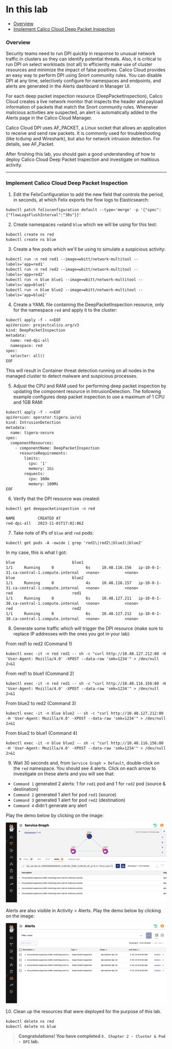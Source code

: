 # In this lab

* [Overview](https://github.com/tigera-cs/Kubernetes-and-Container-Security-Instructor-Led-Workshop/blob/main/5.%20Chapter%202%20-%20Cluster%20&%20Pod%20-%20DPI/dpi.md#overview)
* [Implement Calico Cloud Deep Packet Inspection](https://github.com/tigera-cs/Kubernetes-and-Container-Security-Instructor-Led-Workshop/blob/main/5.%20Chapter%202%20-%20Cluster%20&%20Pod%20-%20DPI/dpi.md#implement-calico-cloud-deep-packet-inspection)



### Overview

Security teams need to run DPI quickly in response to unusual network traffic in clusters so they can identify potential threats. Also, it is critical to run DPI on select workloads (not all) to efficiently make use of cluster resources and minimize the impact of false positives. Calico Cloud provides an easy way to perform DPI using Snort community rules. You can disable DPI at any time, selectively configure for namespaces and endpoints, and alerts are generated in the Alerts dashboard in Manager UI.

For each deep packet inspection resource (DeepPacketInspection), Calico Cloud creates a live network monitor that inspects the header and payload information of packets that match the Snort community rules. Whenever malicious activities are suspected, an alert is automatically added to the Alerts page in the Calico Cloud Manager.

Calico Cloud DPI uses AF_PACKET, a Linux socket that allows an application to receive and send raw packets. It is commonly used for troubleshooting (like tcdump and Wireshark), but also for network intrusion detection. For details, see AF_Packet.

After finshing this lab, you should gain a good understanding of how to deploy Calico Cloud Deep Packet Inspection and investigate on malitious activity.

______________________________________________________________________________________________________________________________________________________________________

### Implement Calico Cloud Deep Packet Inspection

1. Edit the FelixConfiguration to add the new field that controls the period, in seconds, at which Felix exports the flow logs to Elasticsearch:
 
```
kubectl patch felixconfiguration default --type='merge' -p '{"spec":{"flowLogsFlushInterval":"30s"}}'
```

2. Create namespaces `red`and `blue` which we will be using for this test:

```
kubectl create ns red
kubectl create ns blue
```

3. Create a few pods which we'll be using to simulate a suspicious activity:

```
kubectl run -n red red1 --image=wbitt/network-multitool --labels='app=red1'
kubectl run -n red red2 --image=wbitt/network-multitool --labels='app=red2'
kubectl run -n blue blue1 --image=wbitt/network-multitool --labels='app=blue1'
kubectl run -n blue blue2 --image=wbitt/network-multitool --labels='app=blue2'
```

4. Create a YAML file containing the DeepPacketInspection resource, only for the namespace `red` and apply it to the cluster:

```
kubectl apply -f - <<EOF
apiVersion: projectcalico.org/v3
kind: DeepPacketInspection
metadata:
  name: red-dpi-all
  namespace: red
spec:
  selector: all()
EOF
```

This will result in Container threat detection running on all nodes in the managed cluster to detect malware and suspicious processes.

5. Adjust the CPU and RAM used for performing deep packet inspection by updating the component resource in IntrusionDetection. The following example configures deep packet inspection to use a maximum of 1 CPU and 1GB RAM:

```
kubectl apply -f - <<EOF
apiVersion: operator.tigera.io/v1
kind: IntrusionDetection
metadata:
  name: tigera-secure
spec:
  componentResources:
    - componentName: DeepPacketInspection
      resourceRequirements:
        limits:
          cpu: '1'
          memory: 1Gi
        requests:
          cpu: 100m
          memory: 100Mi
EOF
```

6. Verify that the DPI resource was created:

```
kubectl get deeppacketinspection -n red
```

```
NAME          CREATED AT
red-dpi-all   2023-11-01T17:02:06Z
```

7. Take note of IPs of `blue` and `red` pods:

```
kubectl get pods -A -owide | grep 'red1\|red2\|blue1\|blue2'
```
In my case, this is what I got:

```
blue                         blue1                                                                1/1     Running     0              6s     10.48.116.156   ip-10-0-1-31.ca-central-1.compute.internal   <none>           <none>
blue                         blue2                                                                1/1     Running     0              4s     10.48.116.157   ip-10-0-1-31.ca-central-1.compute.internal   <none>           <none>
red                          red1                                                                 1/1     Running     0              6s     10.48.127.211   ip-10-0-1-30.ca-central-1.compute.internal   <none>           <none>
red                          red2                                                                 1/1     Running     0              6s     10.48.127.212   ip-10-0-1-30.ca-central-1.compute.internal   <none>           <none>
```

8. Generate some traffic which will trigger the DPI resource (make sure to replace IP addresses with the ones you got in your lab):

From red1 to red2 (Command 1)
```
kubectl exec -it -n red red1 -- sh -c "curl http://10.48.127.212:80 -H 'User-Agent: Mozilla/4.0' -XPOST --data-raw 'smk=1234'" > /dev/null 2>&1
```
From red1 to blue1 (Command 2)
```
kubectl exec -it -n red red1 -- sh -c "curl http://10.48.116.156:80 -H 'User-Agent: Mozilla/4.0' -XPOST --data-raw 'smk=1234'" > /dev/null 2>&1
```
From blue2 to red2 (Command 3)
```
kubectl exec -it -n blue blue2 -- sh -c "curl http://10.48.127.212:80 -H 'User-Agent: Mozilla/4.0' -XPOST --data-raw 'smk=1234'" > /dev/null 2>&1
```
From blue2 to blue1 (Command 4)
```
kubectl exec -it -n blue blue2 -- sh -c "curl http://10.48.116.156:80 -H 'User-Agent: Mozilla/4.0' -XPOST --data-raw 'smk=1234'" > /dev/null 2>&1
```

9. Wait 30 seconds and, from `Service Graph > Default`, double-click on the `red` namespace. You should see 4 alerts. Click on each arrow to investigate on these alerts and you will see that:

- `Command 1` generated 2 alerts: 1 for `red1` pod and 1 for `red2` pod (source & destination)
- `Command 2` generated 1 alert for pod `red1` (source)
- `Command 3` generated 1 alert for pod `red2` (destination)
- `Command 4` didn't generate any alert

Play the demo below by clicking on the image:

[![Service Graph Simulation](https://github.com/tigera-cs/Kubernetes-and-Container-Security-Instructor-Led-Workshop/blob/main/5.%20Chapter%202%20-%20Cluster%20&%20Pod%20-%20DPI/DPI_Service_Graph.png)](https://app.arcade.software/share/a3b3TQCPRQeURNIBplvJ)

Alerts are also visible in Activity > Alerts. Play the demo below by clicking on the image:

[![Activity > Alerts Simulation](https://github.com/tigera-cs/Kubernetes-and-Container-Security-Instructor-Led-Workshop/blob/main/5.%20Chapter%202%20-%20Cluster%20&%20Pod%20-%20DPI/DPI_Alerts.png)](https://app.arcade.software/share/efXWMLTRGkRdqWCTVdTB)

10. Clean up the resources that were deployed for the purpose of this lab.

```
kubectl delete ns red
kubectl delete ns blue
```

> **Congratulations! You have completed `8. Chapter 2 - Cluster & Pod - DPI` lab.**